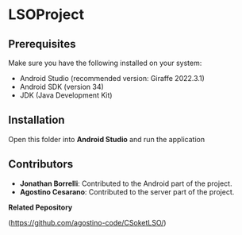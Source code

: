 # LSOProject

## Prerequisites

Make sure you have the following installed on your system:

* Android Studio (recommended version: Giraffe 2022.3.1)
* Android SDK (version 34)
* JDK (Java Development Kit)

## Installation

Open this folder into **Android Studio** and run the application

## Contributors

- **Jonathan Borrelli**: Contributed to the Android part of the project.
- **Agostino Cesarano**: Contributed to the server part of the project.

**Related Pepository**

(https://github.com/agostino-code/CSoketLSO/)
